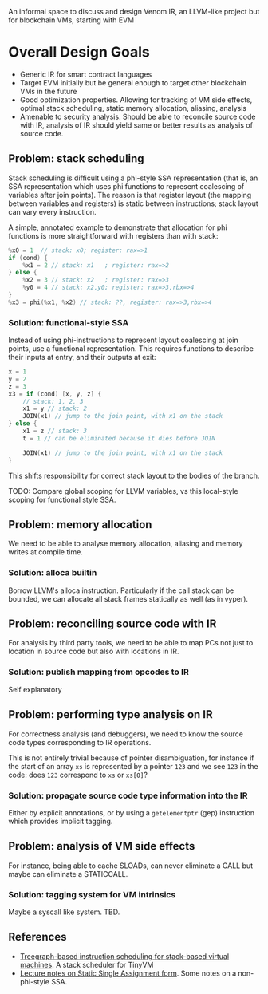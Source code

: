 An informal space to discuss and design Venom IR, an LLVM-like project but for blockchain VMs, starting with EVM

# Overall Design Goals

- Generic IR for smart contract languages
- Target EVM initially but be general enough to target other blockchain VMs in the future
- Good optimization properties. Allowing for tracking of VM side effects, optimal stack scheduling, static memory allocation, aliasing, analysis
- Amenable to security analysis. Should be able to reconcile source code with IR, analysis of IR should yield same or better results as analysis of source code.

## Problem: stack scheduling

Stack scheduling is difficult using a phi-style SSA representation (that is, an SSA representation which uses phi functions to represent coalescing of variables after join points). The reason is that register layout (the mapping between variables and registers) is static between instructions; stack layout can vary every instruction.

A simple, annotated example to demonstrate that allocation for phi functions is more straightforward with registers than with stack:

```c
%x0 = 1  // stack: x0; register: rax=>1
if (cond) {
    %x1 = 2 // stack: x1   ; register: rax=>2
} else {
    %x2 = 3 // stack: x2   ; register: rax=>3
    %y0 = 4 // stack: x2,y0; register: rax=>3,rbx=>4
}
%x3 = phi(%x1, %x2) // stack: ??, register: rax=>3,rbx=>4
```

### Solution: functional-style SSA

Instead of using phi-instructions to represent layout coalescing at join points, use a functional representation. This requires functions to describe their inputs at entry, and their outputs at exit:

```c
x = 1
y = 2
z = 3
x3 = if (cond) [x, y, z] {
    // stack: 1, 2, 3
    x1 = y // stack: 2
    JOIN(x1) // jump to the join point, with x1 on the stack
} else {
    x1 = z // stack: 3
    t = 1 // can be eliminated because it dies before JOIN

    JOIN(x1) // jump to the join point, with x1 on the stack
}
```

This shifts responsibility for correct stack layout to the bodies of the branch.

TODO: Compare global scoping for LLVM variables, vs this local-style scoping for functional style SSA.

## Problem: memory allocation

We need to be able to analyse memory allocation, aliasing and memory writes at compile time.

### Solution: alloca builtin

Borrow LLVM's alloca instruction. Particularly if the call stack can be bounded, we can allocate all stack frames statically as well (as in vyper).


## Problem: reconciling source code with IR

For analysis by third party tools, we need to be able to map PCs not just to location in source code but also with locations in IR.

### Solution: publish mapping from opcodes to IR

Self explanatory

## Problem: performing type analysis on IR

For correctness analysis (and debuggers), we need to know the source code types corresponding to IR operations.

This is not entirely trivial because of pointer disambiguation, for instance if the start of an array `xs` is represented by a pointer `123` and we see `123` in the code: does `123` correspond to `xs` or `xs[0]`?

### Solution: propagate source code type information into the IR

Either by explicit annotations, or by using a `getelementptr` (gep) instruction which provides implicit tagging.

## Problem: analysis of VM side effects

For instance, being able to cache SLOADs, can never eliminate a CALL but maybe can eliminate a STATICCALL.

### Solution: tagging system for VM intrinsics

Maybe a syscall like system. TBD.

## References

- [Treegraph-based instruction scheduling for stack-based virtual machines](https://www.researchgate.net/publication/220369290_Treegraph-based_Instruction_Scheduling_for_Stack-based_Virtual_Machines). A stack scheduler for TinyVM
- [Lecture notes on Static Single Assignment form](https://www.cs.cmu.edu/~fp/courses/15411-f13/lectures/06-ssa.pdf). Some notes on a non-phi-style SSA.
